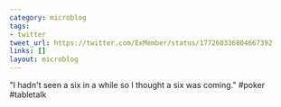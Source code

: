 ```yaml
---
category: microblog
tags:
- twitter
tweet_url: https://twitter.com/ExMember/status/177260336804667392
links: []
layout: microblog
---
```

"I hadn't seen a six in a while so I thought a six was coming." #poker #tabletalk
